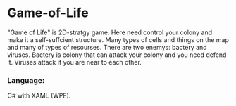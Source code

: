 # Game-of-Life
"Game of Life" is 2D-stratgy game. Here need control your colony and make it a self-suffcient structure. Many types of cells and things on the map and many of types of resourses. There are two enemys: bactery and viruses. Bactery is colony that can attack your colony and you need defend it. Viruses attack if you are near to each other. 
### Language: 

C# with XAML (WPF).
